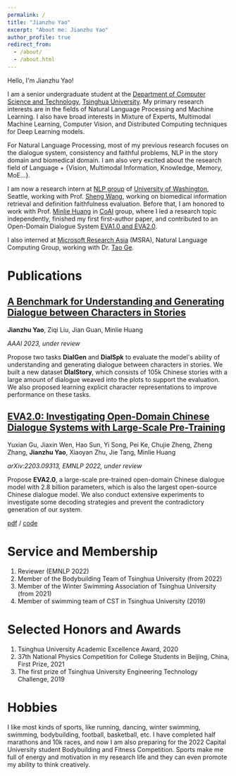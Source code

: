 ```yaml
---
permalink: /
title: "Jianzhu Yao"
excerpt: "About me: Jianzhu Yao"
author_profile: true
redirect_from: 
  - /about/
  - /about.html
---
```

Hello, I'm Jianzhu Yao!

I am a senior undergraduate student at the [Department of Computer Science and Technology](https://www.cs.tsinghua.edu.cn/), [Tsinghua University](https://www.tsinghua.edu.cn/). My primary research interests are in the fields of Natural Language Processing and Machine Learning. I also have broad interests in Mixture of Experts, Multimodal Machine Learning, Computer Vision, and Distributed Computing techniques for Deep Learning models.

For Natural Language Processing, most of my previous research focuses on the dialogue system, consistency and faithful problems, NLP in the story domain and biomedical domain. I am also very excited about the research field of Language + {Vision, Multimodal Information, Knowledge, Memory, MoE...}.

I am now a research intern at [NLP group](https://www.cs.washington.edu/research/nlp) of [University of Washington](https://www.cs.washington.edu/), Seattle, working with Prof. [Sheng Wang](https://homes.cs.washington.edu/~swang/), working on biomedical information retrieval and definition faithfulness evaluation. Before that, I am honored to work with Prof. [Minlie Huang](http://coai.cs.tsinghua.edu.cn/hml) in [CoAI](http://coai.cs.tsinghua.edu.cn/) group, where I led a research topic independently, finished my first first-author paper, and contributed to an Open-Domain Dialogue System [EVA1.0 and EVA2.0](https://github.com/thu-coai/EVA).

I also interned at [Microsoft Research Asia](https://www.microsoft.com/en-us/research/lab/microsoft-research-asia/) (MSRA), Natural Language Computing Group, working with Dr. [Tao Ge](https://www.microsoft.com/en-us/research/people/tage/).

Publications
============

## [A Benchmark for Understanding and Generating Dialogue between Characters in Stories](https://yao-jz.github.io/publications/)

**Jianzhu Yao**, Ziqi Liu, Jian Guan, Minlie Huang

*AAAI 2023, under review*

Propose two tasks **DialGen** and **DialSpk** to evaluate the model's ability of understanding and generating dialogue between characters in stories. We built a new dataset **DIalStory**, which consists of 105k Chinese stories with a large amount of dialogue weaved into the plots to support the evaluation. We also proposed learning explicit character representations to improve performance on these tasks.

[EVA2.0: Investigating Open-Domain Chinese Dialogue Systems with Large-Scale Pre-Training](https://yao-jz.github.io/publications/)
----------------------------------------------------------------------------------------

Yuxian Gu, Jiaxin Wen, Hao Sun, Yi Song, Pei Ke, Chujie Zheng, Zheng Zhang, **Jianzhu Yao**, Xiaoyan Zhu, Jie Tang, Minlie Huang

*arXiv:2203.09313, EMNLP 2022, under review*

Propose **EVA2.0**, a large-scale pre-trained open-domain Chinese dialogue model with 2.8 billion parameters, which is also the largest open-source Chinese dialogue model. We also conduct extensive experiments to investigate some decoding strategies and prevent the contradictory generation of our system.

[pdf](https://arxiv.org/pdf/2203.09313.pdf) / [code](https://github.com/thu-coai/EVA)

# Service and Membership

1. Reviewer (EMNLP 2022)
2. Member of the Bodybuilding Team of Tsinghua University (from 2022)
3. Member of the Winter Swimming Association of Tsinghua University (from 2021)
4. Member of swimming team of CST in Tsinghua University (2019)

# Selected Honors and Awards

1. Tsinghua University Academic Excellence Award, 2020
2. 37th National Physics Competition for College Students in Beijing, China, First Prize, 2021
3. The first prize of Tsinghua University Engineering Technology Challenge, 2019

# Hobbies

I like most kinds of sports, like running, dancing, winter swimming, swimming, bodybuilding, football, basketball, etc. I have completed half marathons and 10k races, and now I am also preparing for the 2022 Capital University student Bodybuilding and Fitness Competition. Sports make me full of energy and motivation in my research life and they can even promote my ability to think creatively.

<!-- ```
Example: editing a markdown file for a talk
![Editing a markdown file for a talk](/images/editing-talk.png)
``` -->
